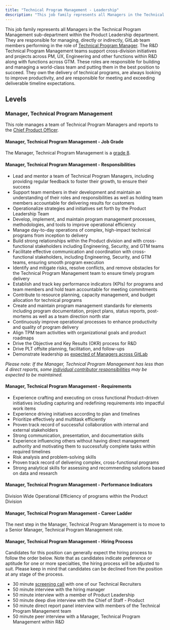```yaml
---
title: "Technical Program Management - Leadership"
description: "This job family represents all Managers in the Technical Program Management sub-department."
---
```


This job family represents all Managers in the Technical Program Management sub-department within the Product Leadership department. They are responsible for managing,
directly or indirectly, GitLab team members performing in the role of [Technical Program Manager](/job-families/product/technical-program-manager/). The R&D Technical 
Program Management teams support cross-division initiatives and projects across PM, UX, Engineering and other functions within R&D along with functions across GTM. These 
roles are responsible for building and managing a world-class team and putting them in the best position to succeed. They own the delivery of technical programs, are 
always looking to improve productivity, and are responsible for meeting and exceeding deliverable timeline expectations.

## Levels

### Manager, Technical Program Management

This role manages a team of Technical Program Managers and reports to the [Chief Product Officer](https://handbook.gitlab.com/job-families/product/chief-product-officer/).

#### Manager, Technical Program Management - Job Grade

The Manager, Technical Program Management is a [grade 8](/handbook/total-rewards/compensation/compensation-calculator/#gitlab-job-grades).

#### Manager, Technical Program Management - Responsibilities

- Lead and mentor a team of Technical Program Managers, including providing regular feedback to foster their growth, to ensure their success
- Support team members in their development and maintain an understanding of their roles and responsibilities as well as holding team members accountable for delivering results for customers
- Operationalize strategies and initiatives set forth by the Product Leadership Team
- Develop, implement, and maintain program management processes, methodologies, and tools to improve operational efficiency
- Manage day-to-day operations of complex, high-impact technical programs from inception to delivery
- Build strong relationships within the Product division and with cross-functional stakeholders including Engineering, Security, and GTM teams
- Facilitate effective communication and coordination with cross-functional stakeholders, including Engineering, Security, and GTM teams, ensuring smooth program execution
- Identify and mitigate risks, resolve conflicts, and remove obstacles for the Technical Program Management team to ensure timely program delivery
- Establish and track key performance indicators (KPIs) for programs and team members and hold team accountable for meeting commitments
- Contribute to resource planning, capacity management, and budget allocation for technical programs
- Create and maintain program management standards for elements including program documentation, project plans, status reports, post-mortems as well as a team direction north star
- Continuously improve operational processes to enhance productivity and quality of program delivery
- Align TPM team activities with organizational goals and product roadmaps
- Drive the Objective and Key Results (OKR) process for R&D
- Drive PLT offsite planning, facilitation, and follow-ups
- Demonstrate leadership as [expected of Managers across GitLab](/handbook/company/structure/#management-group)

*Please note: If the Manager, Technical Program Management has less than 4 direct reports, some [individual contributor responsibilities](https://handbook.gitlab.com/job-families/product/technical-program-manager/#staff-technical-program-manager) may be expected to be maintained.*

#### Manager, Technical Program Management - Requirements

- Experience crafting and executing on cross functional Product-driven initiatives including capturing and redefining requirements into impactful work items
- Experience driving initiatives according to plan and timelines
- Prioritize effectively and multitask efficiently
- Proven track record of successful collaboration with internal and external stakeholders
- Strong communication, presentation, and documentation skills
- Experience influencing others without having direct management authority and motivating them to successfully complete tasks within required timelines
- Risk analysis and problem-solving skills
- Proven track record of delivering complex, cross-functional programs
- Strong analytical skills for assessing and recommending solutions based on data and research

#### Manager, Technical Program Management - Performance Indicators

Division Wide Operational Efficiency of programs within the Product Division

#### Manager, Technical Program Management - Career Ladder

The next step in the Manager, Technical Program Management is to move to a Senior Manager, Technical Program Management role.

#### Manager, Technical Program Management - Hiring Process

Candidates for this position can generally expect the hiring process to follow the order below. Note that as candidates indicate preference or aptitude for one or more specialties, the hiring process will be adjusted to suit. Please keep in mind that candidates can be declined from the position at any stage of the process.

- 30 minute [screening call](/handbook/hiring/#screening-call) with one of our Technical Recruiters
- 50 minute interview with the hiring manager
- 50 minute interview with a member of Product Leadership
- 50 minute deep dive interview with the Chief of Staff - Product
- 50 minute direct report panel interview with members of the Technical Program Management team
- 50 minute peer interview with a Manager, Technical Program Management within R&D
